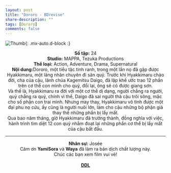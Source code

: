 ```yaml
---
layout: post
title: "Dororo - BDrevise"
share-description: ""
tags: [Dororo]
comments: false
---
```


![Thumb](https://tpn-team.github.io/assets/img/Dororo_thumb.webp){: .mx-auto.d-block :}
<center>
<b>Số tập:</b> 24 <br>
<b>Studio:</b> MAPPA, Tezuka Productions <br>
<b>Thể loại:</b> Action, Adventure, Drama, Supernatural <br>
<b>Nội dung:</b>Dororo, một tiểu tặc tinh ranh, trong một lần nọ đã gặp được Hyakkimaru, một lãng nhân chuyên đi săn quỷ. Trước khi Hyakkimaru chào đời, cha của cậu, lãnh chúa Kagemitsu Daigo, đã lập khế ước trao 12 phần trên cơ thể con mình cho quỷ, đổi lại, ông sẽ có được giang sơn. <br>
Và thế là, Hyakkimaru ra đời với một cơ thể dị dạng, người chẳng ra người, quỷ chẳng ra quỷ, chính vì thế, Daigo đã sai người thả cậu trôi sông, mặc cho số phận con trai mình. Nhưng may thay, Hyakkimaru vô tình được một đại phu nọ cứu, ấy cũng là người nuôi lớn, làm cho cậu những bộ phận giả thay thế những phần bị lấy mất. <br>
Qua bao năm tháng, giờ Hyakkimaru đã trưởng thành, đồng nghĩa với việc, hành trình tìm diệt 12 con quỷ nhằm đoạt lại những phần cơ thể bị lấy mất của cậu bắt đầu. <br>

<hr>

<b>Nhân sự:</b> Josée <br>
Cảm ơn <b>YamiSora</b> và <b>Waya</b> đã làm ra bản dịch chất lượng này. <br>
Chúc các bạn xem film vui vẻ!<br><br>
<b><a href="https://github.com/TPN-Team/TPN-Team-DDL/blob/master/Dororo.md">DDL</a></b> <br>
</center>
<!-- excerpt-end -->
